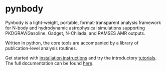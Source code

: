 pynbody
=======

Pynbody is a light-weight, portable, format-transparent analysis framework for N-body and hydrodynamic 
astrophysical simulations supporting PKDGRAV/Gasoline, Gadget, N-Chilada, and RAMSES AMR outputs. 

Written in python, the core tools are accompanied by a library of publication-level analysis routines.

Get started with [installation instructions](http://pynbody.github.io/pynbody/installation.html) and 
try the introductory [tutorials](http://pynbody.github.io/pynbody/tutorials/tutorials.html). 
The full documentation can be found [here](http://pynbody.github.io/pynbody/).
